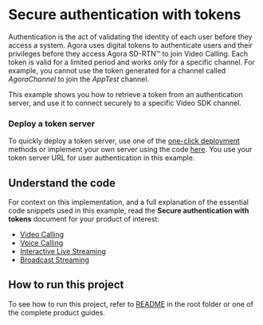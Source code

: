 # Secure authentication with tokens

Authentication is the act of validating the identity of each user before they access a system. Agora uses digital tokens to authenticate users and their privileges before they access Agora SD-RTN™ to join Video Calling. Each token is valid for a limited period and works only for a specific channel. For example, you cannot use the token generated for a channel called *AgoraChannel* to join the *AppTest* channel.

This example shows you how to retrieve a token from an authentication server, and use it to connect securely to a specific Video SDK channel. 

### Deploy a token server

To quickly deploy a token server, use one of the [one-click deployment](https://github.com/AgoraIO-Community/agora-token-service#one-click-deployments) methods or implement your own server using the code [here](https://github.com/AgoraIO-Community/agora-token-service). You use your token server URL for user authentication in this example.

## Understand the code

For context on this implementation, and a full explanation of the essential code snippets used in this example, read the **Secure authentication with tokens** document for your product of interest:

* [Video Calling](https://docs.agora.io/en/video-calling/get-started/authentication-workflow?platform=android)
* [Voice Calling](https://docs.agora.io/en/voice-calling/get-started/authentication-workflow?platform=android)
* [Interactive Live Streaming](https://docs.agora.io/en/video-calling/get-started/authentication-workflow?platform=android)
* [Broadcast Streaming](https://docs.agora.io/en/video-calling/get-started/authentication-workflow?platform=android)

## How to run this project

To see how to run this project, refer to [README](../README.md) in the root folder or one of the complete product guides.
